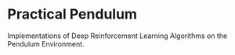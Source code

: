 # Practical Pendulum

Implementations of Deep Reinforcement Learning Algorithms on the Pendulum Environment.
